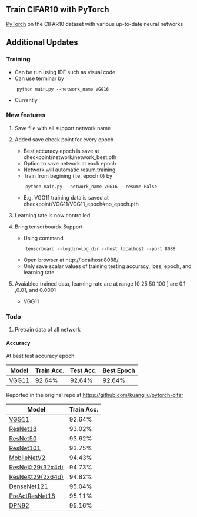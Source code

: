 ## Train CIFAR10 with PyTorch

[PyTorch](http://pytorch.org/) on the CIFAR10 dataset with various up-to-date neural networks 

## Additional Updates

### Training 
- Can be run using IDE such as visual code. 
- Can use terminar by 
```
	python main.py --network_name VGG16
```
- Currently 

### New features 
1. Save file with all support network name 
2. Added save check point for every epoch
	- Best accuracy epoch is save at checkpoint/network/network_best.pth 
	- Option to save network at each epoch 
	- Network will automatic resum training 
	- Train from begining (i.e. epoch 0) by  
	```
		python main.py --network_name VGG16 --resume False 
	```
	- E.g. VGG11 training data is saved at checkpoint/VGG11/VGG11_epoch#no_epoch.pth
3. Learning rate is now controlled 	
4. Bring tensorboardx Support	
	- Using command  
	```
		tensorboard --logdir=log_dir --host localhost --port 8088
	```
	- Open browser at http://localhost:8088/
	- Only save scalar values of training testing accuracy, loss, epoch, and learning rate 
	
4. Avaiabled trained data, learning rate are at range [0 25 50 100 ] are 0.1 ,0.01, and 0.0001 
	- VGG11 
	
	
### Todo

1. Pretrain data of all network 


#### Accuracy 
At best test accuracy epoch

| Model             | Train Acc.  |  Test Acc.  |  Best Epoch  | 
| ----------------- | ----------- | ----------- | ------------ |
| [VGG11](https://arxiv.org/abs/1409.1556)  | 92.64%      | 92.64%      | 92.64%      |

Reported in the original repo at https://github.com/kuangliu/pytorch-cifar

| Model             | Train Acc.  |  
| ----------------- | ----------- |
| [VGG11](https://arxiv.org/abs/1409.1556)              | 92.64%      |
| [ResNet18](https://arxiv.org/abs/1512.03385)          | 93.02%      |
| [ResNet50](https://arxiv.org/abs/1512.03385)          | 93.62%      |
| [ResNet101](https://arxiv.org/abs/1512.03385)         | 93.75%      |
| [MobileNetV2](https://arxiv.org/abs/1801.04381)       | 94.43%      |
| [ResNeXt29(32x4d)](https://arxiv.org/abs/1611.05431)  | 94.73%      |
| [ResNeXt29(2x64d)](https://arxiv.org/abs/1611.05431)  | 94.82%      |
| [DenseNet121](https://arxiv.org/abs/1608.06993)       | 95.04%      |
| [PreActResNet18](https://arxiv.org/abs/1603.05027)    | 95.11%      |
| [DPN92](https://arxiv.org/abs/1707.01629)             | 95.16%      |

